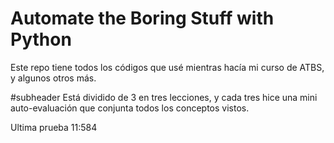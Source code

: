 # Automate the Boring Stuff with Python

Este repo tiene todos los códigos que usé mientras hacía mi curso de ATBS, y algunos otros más.

#subheader
Está dividido de 3 en tres lecciones, y cada tres hice una mini auto-evaluación que conjunta todos los conceptos vistos.

Ultima prueba 11:584